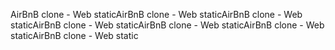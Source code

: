 AirBnB clone - Web staticAirBnB clone - Web staticAirBnB clone - Web staticAirBnB clone - Web staticAirBnB clone - Web staticAirBnB clone - Web staticAirBnB clone - Web static
